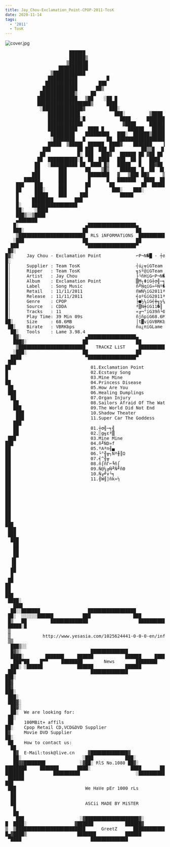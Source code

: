 ```yaml
---
title: Jay_Chou-Exclamation_Point-CPOP-2011-TosK
date: 2020-11-14
tags: 
  - '2011'
  - TosK
---
```


![cover.jpg](https://goindex.65style.workers.dev/1:/Jay_Chou-Exclamation_Point-CPOP-2011-TosK/00-jay_chou-exclamation_point-proof-cpop-2011-tosk.jpg)

<retrotxt v-slot>
<pre class="has-text-plain text-1x font-ibm_vga_8x16">
                        ██████                                                  
                        ██████▒                                                 
                       ▒███████                                                 
                    ███████████                                                 
                 ▒████████████                                                  
                ███████████           █                      ███                
               ████████████        ███                       ███▓               
              █████████████       ██▒                         ███               
             █████████████▒     ██                             ██               
            ███████████████   ▒██    ░██ █                     ██               
            ████████████████████▒     ████                     ██               
             ░███████████████▓         ███░                   ▒██               
                ████████████             ███░         ▒████   ███               
                ████████████░█             ████      ███████░ ███                                        
                █████████████               ▓████     ████████████                                       
                ███████████    ████ █         ██████   ███████████              
                 █████████    █████████   ███░  ██████▒███████████              
                 ░████████   █        ██  ███████████████████  ░  █             
                █████  ▒█████  ██████  ████▓    ███████    ▐█▓ █  █             
              ███          ██ ███  ███ ██          ██▒▒█  ▐▌█░   ░██            
             ██            █░ ███   ███▓   ██████ ██ ▓██ ██  ██████             
            ██  ███████████░█  ██  ████   ███  ██ █   ████    ▒█ ░              
           ██   ░██████████ ██  ████ █▒   █████   █   ██▓██   ███               
           ██       ███       ██    ▒█▒    ██████  █  ██  █▌  ███████           
          ███       ███        ████████   ▓   ▒███ ██▓     ▒███ ░▒██████        
       ██████       ███        █      █   ███████   ████  ███        ░█████     
    ███    ███      ███       ██       ██          ██  █████            ░███    
    ██     ███░     ███       █         ███░    ███░                     ░███   
    █      █████    ███     ███            █████                         ░▒██   
    █     ████████        ███                                      ███░   ░██   
    █░    █████████████████                                       ██▒░    ▓██   
    ██░    ░████                                                  ██▓    ▓███   
    ███▒░░▒████                                                   ▒██▓░▒▓███    
    ▄███████                   __________________                   ███████▄        
   █░                        _▄██████████████████▄_                        ░█   
   ███░______________________██                  ██_____________________░░███   
    ▒█████████████████████████  RLS iNFORMATiONS  █████████████████████████▒    
   ░███                      ██                  ██                       ██░       
  ███                         ▀██████████████████▀                         ███  
 █▓░                                                                        ░▓█
█▓░     Jay Chou - Exclamation Point             ⌐P¬N�█ - ┼σ╣─╕╣             ░▓█        
█░                                                                            ░█      
█│      Supplier : Team TosK                     ┤ú¿╤íGTeam TosK              │█     
█│      Ripper   : Team TosK                     ╗sº@íGTeam TosK              │█     
█│      Artist   : Jay Chou                      ├└ñHíG⌐P¬N�█                 │█   
█│      Album    : Exclamation Point             ▒M┐ΦíG┼σ╣─╕╣                 │█        
█│      Label    : Song Music                    ñ╜ÑqíG»┴Ñº�╡╝╓               │█   
█│      Retail   : 11/11/2011                    ñWÑ½íG2011ª~11ñδ11ñΘ         │█   
█│      Release  : 11/11/2011                    ╡oºGíG2011ª~11ñδ11ñΘ         │█               
█│      Genre    : CPOP                          ├■½¼íG╡╪╗y¼yªµ               │█               
█│      Source   : CDDA                          ª▒Ñ╪íG11�║                   │█
█│      Tracks   : 11                            «╔¬°íG39ñ└09¼φ               │█
█│      Play Time: 39 Min 09s                    ñjñpíG68.6MB                 │█
██│     Size     : 68.6MB                        │t▓víGVBRKbps               │██ 
 ██│    Birate   : VBRKbps                       ñu¿πíGLame 3.98.4          │██  
  ██░   Tools    : Lame 3.98.4 __________________                          ░██   
   █▓░                        ▄██████████████████▄                        ░▓█    
   ███▓░_____________________██                  ██_____________________░▓███    
    ▒█████████████████████████    TRACKZ LiST     ████████████████████████▒     
   ░███░                     ██                  ██                      ░██░   
  ████                        ▀██████████████████▀                         ████ 
 ███                                                                        ███ 
██                              01.Exclamation Point                          ██ 
█                               02.Ecstasy Song                                █ 
█                               03.Mine Mine                                   █ 
██                              04.Princess Disease                           ██ 
 ██                             05.How Are You                                █  
 ███                            06.Healing Dumplings                         ██  
  ██                            07.Organ Injury                             ██   
   ██                           08.Sailors Afraid Of The Water              ██   
   ███                          09.The World Did Not End                   ██    
    ███                         10.Shadow Theater                         ███    
    ███                         11.Super Car The Goddess                  ███    
   ███                                                                     ███   
   ██                           01.┼σ╣─╕╣                                   ██   
   ██                           02.░g╗εª▒                                    ██  
 ███                            03.Mine Mine                                 ███ 
███                             04.ñ╜ÑD»f                                     ██ 
██                              05.ºAªn╢▄                                     ██ 
██                              06.└°╢╦┐Nª╫║Ω                                 ██ 
██                              07.╡^╢╦                                       ██ 
██                              08.ñ⌠ñΓ⌐╚ñ⌠                                   ██ 
██                              09.Ñ@¼╔Ñ╜Ñ╜ñΘ                                 ██ 
██                              10.Ñ╓╝v└╕                                     ██ 
██                              11.╢W╢]ñk»½                                   ██ 
██                                                                            ██ 
██                                                                            ██ 
██                                                                            ██ 
██                                                                            ██ 
██                                                                            ██ 
██                                                                            ██ 
██                                                                            ██ 
██                                                                            ██ 
███                                                                          ███
 ███                                                                        ███ 
 ███                                                                        ███  
  ███                                                                       ██  
   ██                                                                      ▐█▌  
   ██                                                                      ▐█▌  
   ██                                                                      ▐█▌  
  ▐█                                                                       ▐█▌  
  ▐█                                                                        ██  
  ██                                                                        ▐██  
  █                                                                          ▐█  
 ██                                                                           ███  
██                                                                             ██  
██                                                                             ██                                         
███                                                                           ███                                         
 ████░                                                                    ░████                                           
   ███▌                        __________________                  ______▐███      
  ██░░███████_____           __██████████████████__           _____███████░░██         
 ██░  ░░░░░░██████___________███                ███___________██████░░░░░░  ░██        
 █▒   ██         ██████████████                   █████████████         ██   ▒█        
 █████░█                                                                █░█████                                                                            
 ▒                                                                            ▒  
 ▒            http://www.yesasia.com/1025624441-0-0-0-en/info.html            ▒                                                                                                                                                     
 ▒▒                                                                          ▒▒
  ███▒░░                        ______________                         ░▒███▒                                                                              
  █▓▒░         _______     _____██████████████_____     _______         ░▒▓█                                                                               
  ████░__    __███████_____██████            ██████_____███████__    __░████                                                                               
   ███▀██____█▀▀     ████████        News        ████████     ▀▀█____██▀███                                                                                
  ███░ ░██████             ██████            ██████             ██████░ ░███                                                                               
 ███                            ██████████████                            ███                                                                              
███░                                                                       ███                                                                             
██▓                                                                         ██                                                                             
██▓                                                                         ██                                                                             
███░                                                                       ███                                                                             
 ███░                                                                     ███                                                                              
 ███▓░                                                                   ▓███          
  ██▓░                                                                   ▓██           
  ██░  We are looking for:                                                ██           
 ██░                                                                       ██          
 ██    100MBit+ affils                                                     ██          
██░    Cpop Retail CD,VCD&amp;DVD Supplier                                      ██         
█▓     Movie DVD Supplier                                                   ▓█         
██░                                                                         ██         
 ██    How to contact us:                                                  ██          
  ██                            ______________                            ██           
   █▓  E-Mail:tosk@live.cn    _▓██████████████▓_                          █            
   ██░ ________              ░███            ███░               _______  ██            
   ██▓▓████████_____       _░▓██░ RlS No.1080 ██▓░_       _____░███████_▓██            
████████     ███████_______████░               ████_______███████▒    ████████                                                     
███████           ██████████                     ░██████████          ████████                                                                                                   
 ██████                                                                ██████                                                                                                    
███                                                                         ███                                                                                                  
 ███                          We HaVe pEr 1000 rLs                         ███                                                                                                   
  ██                                                                      ██                                                                                                      
  ██                                                                      ██                                                                                                      
  ██                          ASCii MADE BY MiSTER                        ██                                                                                                      
   █                                                                      █                                                                                                       
   ██                                                                    ██                                                                                                         
    ███                     ░▓████████████████████▓░                     ███                                                                                                       
█  ████░                  ▓██████            ██████▓                  ░████  █                                                                                                                                                                                           
▒  ▒██████████████████████████      GreetZ      ██████████████████████████▒  ▒█                                                      
█▄▓████▒                   ███████           ██████                    ▒███▓▄█             
 ▀████                          ██████████████                           ████          
                                                                                          <span class="dos-cursor">_</span></pre>
</retrotxt>

<a-player 
    :options="{
        audio: [
          {
            name: '惊叹号',
            artist: '周杰伦',
            url: 'https://goindex.65style.workers.dev/1:/Jay_Chou-Exclamation_Point-CPOP-2011-TosK/01-jay_chou-exclamation_point-tosk.mp3',
            cover: 'https://goindex.65style.workers.dev/1:/Jay_Chou-Exclamation_Point-CPOP-2011-TosK/00-jay_chou-exclamation_point-cpop-2011-tosk.m3u',
            theme: '#ebd0c2'
          },
        ]
    }"
/>

<download url="https://mirrorace.org/m/100jl"/>

